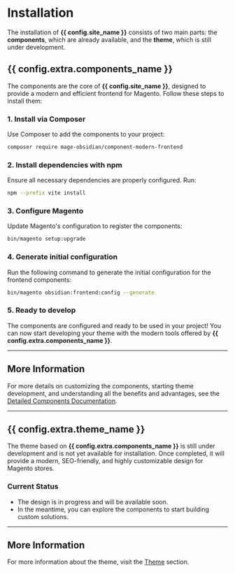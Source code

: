 # Installation

The installation of **{{ config.site_name }}** consists of two main parts: the **components**, which are already available, and the **theme**, which is still under development.

## {{ config.extra.components_name }}

The components are the core of **{{ config.site_name }}**, designed to provide a modern and efficient frontend for Magento. Follow these steps to install them:

### 1. Install via Composer

Use Composer to add the components to your project:

```bash
composer require mage-obsidian/component-modern-frontend
```

### 2. Install dependencies with npm

Ensure all necessary dependencies are properly configured. Run:

```bash
npm --prefix vite install
```

### 3. Configure Magento

Update Magento's configuration to register the components:

```bash
bin/magento setup:upgrade
```

### 4. Generate initial configuration

Run the following command to generate the initial configuration for the frontend components:

```bash
bin/magento obsidian:frontend:config --generate
```

### 5. Ready to develop

The components are configured and ready to be used in your project! You can now start developing your theme with the modern tools offered by **{{ config.extra.components_name }}**.

---

## More Information

For more details on customizing the components, starting theme development, and understanding all the benefits and advantages, see the [Detailed Components Documentation](../../components).

---

## {{ config.extra.theme_name }}

The theme based on **{{ config.extra.components_name }}** is still under development and is not yet available for installation. Once completed, it will provide a modern, SEO-friendly, and highly customizable design for Magento stores.

### Current Status
- The design is in progress and will be available soon.
- In the meantime, you can explore the components to start building custom solutions.

---

## More Information

For more information about the theme, visit the [Theme](../../theme) section.

